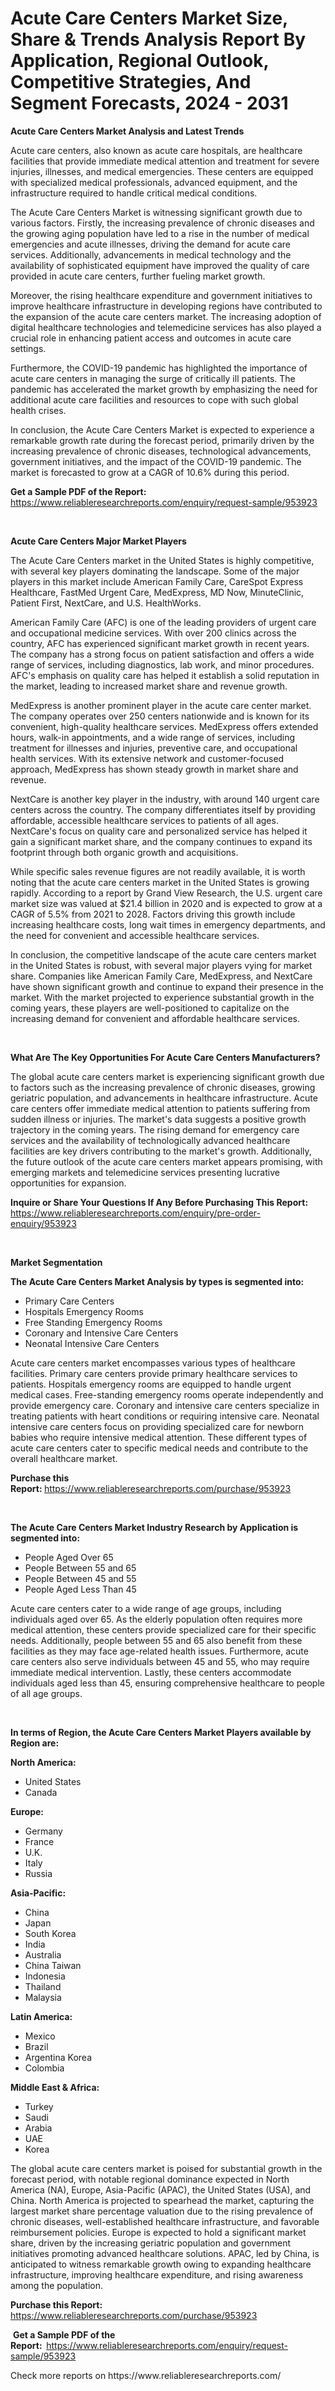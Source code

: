 <p><h1>Acute Care Centers Market Size, Share & Trends Analysis Report By Application, Regional Outlook, Competitive Strategies, And Segment Forecasts, 2024 - 2031</h1></p><p><strong>Acute Care Centers Market Analysis and Latest Trends</strong></p>
<p><p>Acute care centers, also known as acute care hospitals, are healthcare facilities that provide immediate medical attention and treatment for severe injuries, illnesses, and medical emergencies. These centers are equipped with specialized medical professionals, advanced equipment, and the infrastructure required to handle critical medical conditions.</p><p>The Acute Care Centers Market is witnessing significant growth due to various factors. Firstly, the increasing prevalence of chronic diseases and the growing aging population have led to a rise in the number of medical emergencies and acute illnesses, driving the demand for acute care services. Additionally, advancements in medical technology and the availability of sophisticated equipment have improved the quality of care provided in acute care centers, further fueling market growth.</p><p>Moreover, the rising healthcare expenditure and government initiatives to improve healthcare infrastructure in developing regions have contributed to the expansion of the acute care centers market. The increasing adoption of digital healthcare technologies and telemedicine services has also played a crucial role in enhancing patient access and outcomes in acute care settings.</p><p>Furthermore, the COVID-19 pandemic has highlighted the importance of acute care centers in managing the surge of critically ill patients. The pandemic has accelerated the market growth by emphasizing the need for additional acute care facilities and resources to cope with such global health crises.</p><p>In conclusion, the Acute Care Centers Market is expected to experience a remarkable growth rate during the forecast period, primarily driven by the increasing prevalence of chronic diseases, technological advancements, government initiatives, and the impact of the COVID-19 pandemic. The market is forecasted to grow at a CAGR of 10.6% during this period.</p></p>
<p><strong>Get a Sample PDF of the Report:&nbsp;</strong> <a href="https://www.reliableresearchreports.com/enquiry/request-sample/953923">https://www.reliableresearchreports.com/enquiry/request-sample/953923</a></p>
<p>&nbsp;</p>
<p><strong>Acute Care Centers Major Market Players</strong></p>
<p><p>The Acute Care Centers market in the United States is highly competitive, with several key players dominating the landscape. Some of the major players in this market include American Family Care, CareSpot Express Healthcare, FastMed Urgent Care, MedExpress, MD Now, MinuteClinic, Patient First, NextCare, and U.S. HealthWorks.</p><p>American Family Care (AFC) is one of the leading providers of urgent care and occupational medicine services. With over 200 clinics across the country, AFC has experienced significant market growth in recent years. The company has a strong focus on patient satisfaction and offers a wide range of services, including diagnostics, lab work, and minor procedures. AFC's emphasis on quality care has helped it establish a solid reputation in the market, leading to increased market share and revenue growth.</p><p>MedExpress is another prominent player in the acute care center market. The company operates over 250 centers nationwide and is known for its convenient, high-quality healthcare services. MedExpress offers extended hours, walk-in appointments, and a wide range of services, including treatment for illnesses and injuries, preventive care, and occupational health services. With its extensive network and customer-focused approach, MedExpress has shown steady growth in market share and revenue.</p><p>NextCare is another key player in the industry, with around 140 urgent care centers across the country. The company differentiates itself by providing affordable, accessible healthcare services to patients of all ages. NextCare's focus on quality care and personalized service has helped it gain a significant market share, and the company continues to expand its footprint through both organic growth and acquisitions.</p><p>While specific sales revenue figures are not readily available, it is worth noting that the acute care centers market in the United States is growing rapidly. According to a report by Grand View Research, the U.S. urgent care market size was valued at $21.4 billion in 2020 and is expected to grow at a CAGR of 5.5% from 2021 to 2028. Factors driving this growth include increasing healthcare costs, long wait times in emergency departments, and the need for convenient and accessible healthcare services.</p><p>In conclusion, the competitive landscape of the acute care centers market in the United States is robust, with several major players vying for market share. Companies like American Family Care, MedExpress, and NextCare have shown significant growth and continue to expand their presence in the market. With the market projected to experience substantial growth in the coming years, these players are well-positioned to capitalize on the increasing demand for convenient and affordable healthcare services.</p></p>
<p>&nbsp;</p>
<p><strong>What Are The Key Opportunities For Acute Care Centers Manufacturers?</strong></p>
<p><p>The global acute care centers market is experiencing significant growth due to factors such as the increasing prevalence of chronic diseases, growing geriatric population, and advancements in healthcare infrastructure. Acute care centers offer immediate medical attention to patients suffering from sudden illness or injuries. The market's data suggests a positive growth trajectory in the coming years. The rising demand for emergency care services and the availability of technologically advanced healthcare facilities are key drivers contributing to the market's growth. Additionally, the future outlook of the acute care centers market appears promising, with emerging markets and telemedicine services presenting lucrative opportunities for expansion.</p></p>
<p><strong>Inquire or Share Your Questions If Any Before Purchasing This Report:</strong> <a href="https://www.reliableresearchreports.com/enquiry/pre-order-enquiry/953923">https://www.reliableresearchreports.com/enquiry/pre-order-enquiry/953923</a></p>
<p>&nbsp;</p>
<p><strong>Market Segmentation</strong></p>
<p><strong>The Acute Care Centers Market Analysis by types is segmented into:</strong></p>
<p><ul><li>Primary Care Centers</li><li>Hospitals Emergency Rooms</li><li>Free Standing Emergency Rooms</li><li>Coronary and Intensive Care Centers</li><li>Neonatal Intensive Care Centers</li></ul></p>
<p><p>Acute care centers market encompasses various types of healthcare facilities. Primary care centers provide primary healthcare services to patients. Hospitals emergency rooms are equipped to handle urgent medical cases. Free-standing emergency rooms operate independently and provide emergency care. Coronary and intensive care centers specialize in treating patients with heart conditions or requiring intensive care. Neonatal intensive care centers focus on providing specialized care for newborn babies who require intensive medical attention. These different types of acute care centers cater to specific medical needs and contribute to the overall healthcare market.</p></p>
<p><strong>Purchase this Report:&nbsp;</strong><a href="https://www.reliableresearchreports.com/purchase/953923">https://www.reliableresearchreports.com/purchase/953923</a></p>
<p>&nbsp;</p>
<p><strong>The Acute Care Centers Market Industry Research by Application is segmented into:</strong></p>
<p><ul><li>People Aged Over 65</li><li>People Between 55 and 65</li><li>People Between 45 and 55</li><li>People Aged Less Than 45</li></ul></p>
<p><p>Acute care centers cater to a wide range of age groups, including individuals aged over 65. As the elderly population often requires more medical attention, these centers provide specialized care for their specific needs. Additionally, people between 55 and 65 also benefit from these facilities as they may face age-related health issues. Furthermore, acute care centers also serve individuals between 45 and 55, who may require immediate medical intervention. Lastly, these centers accommodate individuals aged less than 45, ensuring comprehensive healthcare to people of all age groups.</p></p>
<p>&nbsp;</p>
<p><strong>In terms of Region, the Acute Care Centers Market Players available by Region are:</strong></p>
<p>
    <p> <strong> North America: </strong>
        <ul>
            <li>United States</li>
            <li>Canada</li>
        </ul>
        </p> 
    <p> <strong> Europe: </strong>
        <ul>
            <li>Germany</li>
            <li>France</li>
            <li>U.K.</li>
            <li>Italy</li>
            <li>Russia</li>
        </ul>
        </p> 
    <p> <strong> Asia-Pacific: </strong>
        <ul>
            <li>China</li>
            <li>Japan</li>
            <li>South Korea</li>
            <li>India</li>
            <li>Australia</li>
            <li>China Taiwan</li>
            <li>Indonesia</li>
            <li>Thailand</li>
            <li>Malaysia</li>
        </ul>
        </p> 
    <p> <strong> Latin America: </strong>
        <ul>
            <li>Mexico</li>
            <li>Brazil</li>
            <li>Argentina Korea</li>
            <li>Colombia</li>
        </ul>
        </p> 
    <p> <strong> Middle East & Africa: </strong>
        <ul>
            <li>Turkey</li>
            <li>Saudi</li>
            <li>Arabia</li>
            <li>UAE</li>
            <li>Korea</li>
        </ul>
    </p>
    </p>
<p><p>The global acute care centers market is poised for substantial growth in the forecast period, with notable regional dominance expected in North America (NA), Europe, Asia-Pacific (APAC), the United States (USA), and China. North America is projected to spearhead the market, capturing the largest market share percentage valuation due to the rising prevalence of chronic diseases, well-established healthcare infrastructure, and favorable reimbursement policies. Europe is expected to hold a significant market share, driven by the increasing geriatric population and government initiatives promoting advanced healthcare solutions. APAC, led by China, is anticipated to witness remarkable growth owing to expanding healthcare infrastructure, improving healthcare expenditure, and rising awareness among the population.</p></p>
<p><strong>Purchase this Report: </strong><a href="https://www.reliableresearchreports.com/purchase/953923">https://www.reliableresearchreports.com/purchase/953923</a></p>
<p>&nbsp;<strong>Get a Sample PDF of the Report:&nbsp;&nbsp;</strong><a href="https://www.reliableresearchreports.com/enquiry/request-sample/953923">https://www.reliableresearchreports.com/enquiry/request-sample/953923</a></p>
<p><strong></strong></p>
<p>Check more reports on https://www.reliableresearchreports.com/</p>
